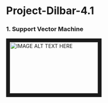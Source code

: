 # Project-Dilbar-4.1
<h3>1. Support Vector Machine</h3>
<a href="http://www.youtube.com/watch?feature=player_embedded&v=Y6RRHw9uN9o
" target="_blank"><img src="http://img.youtube.com/vi/Y6RRHw9uN9o/0.jpg" 
alt="IMAGE ALT TEXT HERE" width="240" height="140" border="10" /></a>
